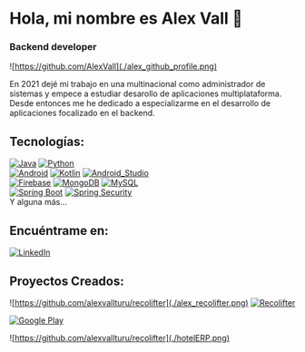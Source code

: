# Hola, mi nombre es Alex Vall 👋
### Backend developer

![https://github.com/AlexVall](./alex_github_profile.png)

En 2021 dejé mi trabajo en una multinacional como administrador de sistemas y empece a estudiar desarollo de aplicaciones multiplataforma. Desde entonces me he dedicado a especializarme en el desarrollo de aplicaciones focalizado en el backend.

## Tecnologías:
[![Java](https://img.shields.io/badge/Java-F80000?style=for-the-badge&logo=oracle&logoColor=white&labelColor=101010)]()
[![Python](https://img.shields.io/badge/Python-F7DF1E?style=for-the-badge&logo=python&logoColor=white&labelColor=101010)]()
</br>
[![Android](https://img.shields.io/badge/Android-3DDC84?style=for-the-badge&logo=android&logoColor=white&labelColor=101010)]()
[![Kotlin](https://img.shields.io/badge/Kotlin-0095D5?style=for-the-badge&logo=kotlin&logoColor=white&labelColor=101010)]()
[![Android_Studio](https://img.shields.io/badge/Android_Studio-3DDC84?style=for-the-badge&logo=android-studio&logoColor=white&labelColor=101010)]()
</br>
[![Firebase](https://img.shields.io/badge/Firebase-FFCA28?style=for-the-badge&logo=firebase&logoColor=white&labelColor=101010)]()
[![MongoDB](https://img.shields.io/badge/MongoDB-47A248?style=for-the-badge&logo=mongodb&logoColor=white&labelColor=101010)]()
[![MySQL](https://img.shields.io/badge/MySQL-4479A1?style=for-the-badge&logo=mysql&logoColor=white&labelColor=101010)]()
</br>
[![Spring Boot](https://img.shields.io/badge/Spring_Boot-6DB33F?style=for-the-badge&logo=spring-boot&logoColor=white&labelColor=101010)]()
[![Spring Security](https://img.shields.io/badge/Spring_Security-6DB33F?style=for-the-badge&logo=spring-security&logoColor=white&labelColor=101010)]()
</br>
Y alguna más...

## Encuéntrame en:

[![LinkedIn](https://img.shields.io/badge/LinkedIn-Alex_Vall-0077B5?style=for-the-badge&logo=linkedin&logoColor=white&labelColor=101010)](https://www.linkedin.com/in/alex-vall-turu/)

## Proyectos Creados:
![https://github.com/alexvallturu/recolifter](./alex_recolifter.png)
[![Recolifter](https://img.shields.io/badge/Recolifter-232F3E?style=for-the-badge&logo=github&logoColor=white&labelColor=101010)](https://github.com/AlexVallTuru/Recolifter)

[![Google Play](https://img.shields.io/badge/recolifter-128C7E?style=for-the-badge&logo=googleplay&logoColor=white&labelColor=101010)](https://play.google.com/store/apps/details?id=cat.copernic.pdiaza.recolifter&hl=es)

![https://github.com/alexvallturu/recolifter](./hotelERP.png)
